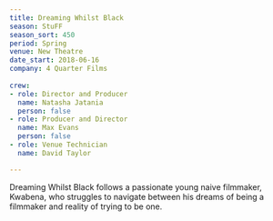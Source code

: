 ```yaml
---
title: Dreaming Whilst Black
season: StuFF
season_sort: 450
period: Spring
venue: New Theatre
date_start: 2018-06-16
company: 4 Quarter Films
  
crew:
- role: Director and Producer
  name: Natasha Jatania
  person: false 
- role: Producer and Director 
  name: Max Evans 
  person: false 
- role: Venue Technician
  name: David Taylor

---
```


Dreaming Whilst Black follows a passionate young naive filmmaker, Kwabena, who struggles to navigate between his dreams of being a filmmaker and reality of trying to be one.
